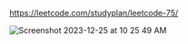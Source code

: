 https://leetcode.com/studyplan/leetcode-75/


![Screenshot 2023-12-25 at 10 25 49 AM](https://github.com/csagymbek/leetcode-75/assets/43115122/769dbc80-0c32-485d-ada2-8341b0d33120)
